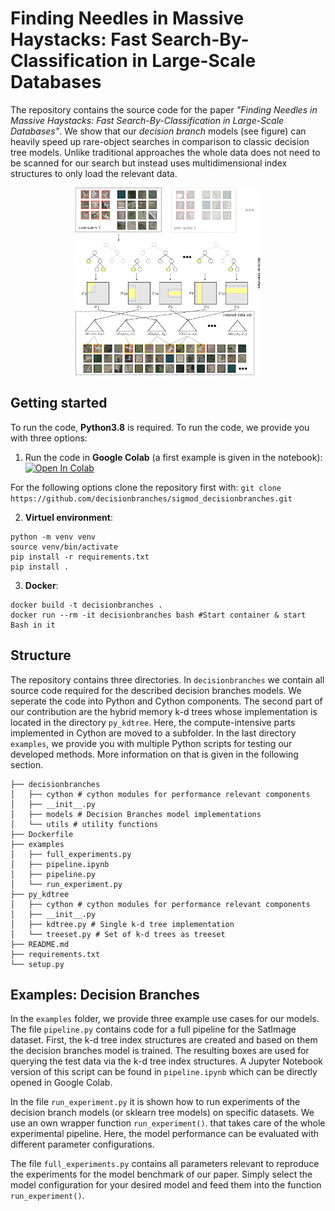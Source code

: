 # Finding Needles in Massive Haystacks: Fast Search-By-Classification in Large-Scale Databases
The repository contains the source code for the paper *"Finding Needles in Massive Haystacks: Fast
Search-By-Classification in Large-Scale Databases"*. We show that our *decision branch* models (see figure) can heavily speed up rare-object searches in comparison to classic decision tree models. Unlike traditional approaches the whole data does not need to be scanned for our search but instead uses multidimensional index structures to only load the relevant data.

<p align="middle">
  <kbd>
    <img src="figures/figure.png" height="300" \>
  </kbd>
</p>




## Getting started
To run the code, **Python3.8** is required. To run the code, we provide you with three options:

1) Run the code in **Google Colab** (a first example is given in the notebook):
[![Open In Colab](https://colab.research.google.com/assets/colab-badge.svg)](https://colab.research.google.com/github/decisionbranches/sigmod_decisionbranches/blob/master/examples/pipeline.ipynb)

For the following options clone the repository first with:
`git clone https://github.com/decisionbranches/sigmod_decisionbranches.git`

2) **Virtuel environment**:
```
python -m venv venv
source venv/bin/activate
pip install -r requirements.txt
pip install .
```

3) **Docker**:
```
docker build -t decisionbranches .
docker run --rm -it decisionbranches bash #Start container & start Bash in it
```

## Structure
The repository contains three directories. In `decisionbranches` we contain all source code required for the described decision branches models. We seperate the code into Python and Cython components. The second part of our contribution are the hybrid memory k-d trees whose implementation is located in the directory `py_kdtree`. Here, the compute-intensive parts implemented in Cython are moved to a subfolder. In the last directory `examples`, we provide you with multiple Python scripts for testing our developed methods. More information on that is given in the following section.
```
├── decisionbranches 
│   ├── cython # cython modules for performance relevant components
│   ├── __init__.py
│   ├── models # Decision Branches model implementations
│   └── utils # utility functions
├── Dockerfile
├── examples
│   ├── full_experiments.py
│   ├── pipeline.ipynb
│   ├── pipeline.py
│   └── run_experiment.py
├── py_kdtree
│   ├── cython # cython modules for performance relevant components
│   ├── __init__.py
│   ├── kdtree.py # Single k-d tree implementation
│   └── treeset.py # Set of k-d trees as treeset
├── README.md
├── requirements.txt
└── setup.py
``` 

## Examples: Decision Branches
In the `examples` folder, we provide three example use cases for our models. The file `pipeline.py` contains code for a full pipeline for the SatImage dataset. First, the k-d tree index structures are created and based on them the decision branches model is trained. The resulting boxes are used for querying the test data via the k-d tree index structures. A Jupyter Notebook version of this script can be found in `pipeline.ipynb` which can be directly opened in Google Colab.

In the file `run_experiment.py` it is shown how to run experiments of the decision branch models (or sklearn tree models)
on specific datasets. We use an own wrapper function `run_experiment()`. that takes care of the
whole experimental pipeline. Here, the model performance can be evaluated with different parameter configurations.

The file `full_experiments.py` contains all parameters relevant to reproduce the experiments for the model benchmark of our paper. Simply select the model configuration for your desired model and feed them into the function `run_experiment()`.

